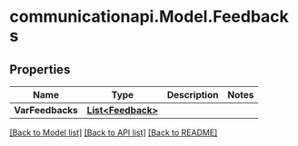 # communicationapi.Model.Feedbacks

## Properties

Name | Type | Description | Notes
------------ | ------------- | ------------- | -------------
**VarFeedbacks** | [**List&lt;Feedback&gt;**](Feedback.md) |  | 

[[Back to Model list]](../README.md#documentation-for-models) [[Back to API list]](../README.md#documentation-for-api-endpoints) [[Back to README]](../README.md)

